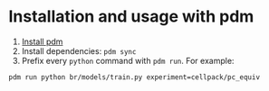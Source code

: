 # Installation and usage with pdm
1. [Install pdm](https://pdm-project.org/en/latest/#recommended-installation-method)
2. Install dependencies: `pdm sync`
3. Prefix every `python` command with `pdm run`. For example:
```
pdm run python br/models/train.py experiment=cellpack/pc_equiv
```
